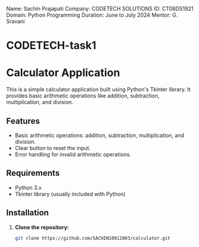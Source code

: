 Name: Sachin Prajapati
Company: CODETECH SOLUTIONS
ID: CT08DS1921
Domain: Python Programming
Duration: June to July 2024
Mentor: G. Sravani



# CODETECH-task1
# Calculator Application

This is a simple calculator application built using Python's Tkinter library. It provides basic arithmetic operations like addition, subtraction, multiplication, and division.

## Features

- Basic arithmetic operations: addition, subtraction, multiplication, and division.
- Clear button to reset the input.
- Error handling for invalid arithmetic operations.

## Requirements

- Python 3.x
- Tkinter library (usually included with Python)

## Installation

1. **Clone the repository:**
   ```sh
   git clone https://github.com/SACHIN10012003/calculator.git
